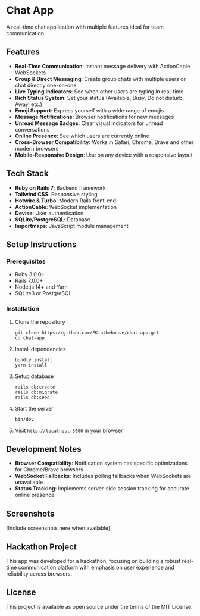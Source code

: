 # Chat App

A real-time chat application with multiple features ideal for team communication.

## Features

- **Real-Time Communication**: Instant message delivery with ActionCable WebSockets
- **Group & Direct Messaging**: Create group chats with multiple users or chat directly one-on-one
- **Live Typing Indicators**: See when other users are typing in real-time
- **Rich Status System**: Set your status (Available, Busy, Do not disturb, Away, etc.)
- **Emoji Support**: Express yourself with a wide range of emojis
- **Message Notifications**: Browser notifications for new messages
- **Unread Message Badges**: Clear visual indicators for unread conversations
- **Online Presence**: See which users are currently online
- **Cross-Browser Compatibility**: Works in Safari, Chrome, Brave and other modern browsers
- **Mobile-Responsive Design**: Use on any device with a responsive layout

## Tech Stack

- **Ruby on Rails 7**: Backend framework
- **Tailwind CSS**: Responsive styling
- **Hotwire & Turbo**: Modern Rails front-end
- **ActionCable**: WebSocket implementation
- **Devise**: User authentication
- **SQLite/PostgreSQL**: Database
- **Importmaps**: JavaScript module management

## Setup Instructions

### Prerequisites

- Ruby 3.0.0+
- Rails 7.0.0+
- Node.js 14+ and Yarn
- SQLite3 or PostgreSQL

### Installation

1. Clone the repository

   ```
   git clone https://github.com/FKinthehouse/chat-app.git
   cd chat-app
   ```

2. Install dependencies

   ```
   bundle install
   yarn install
   ```

3. Setup database

   ```
   rails db:create
   rails db:migrate
   rails db:seed
   ```

4. Start the server

   ```
   bin/dev
   ```

5. Visit `http://localhost:3000` in your browser

## Development Notes

- **Browser Compatibility**: Notification system has specific optimizations for Chrome/Brave browsers
- **WebSocket Fallbacks**: Includes polling fallbacks when WebSockets are unavailable
- **Status Tracking**: Implements server-side session tracking for accurate online presence

## Screenshots

[Include screenshots here when available]

## Hackathon Project

This app was developed for a hackathon, focusing on building a robust real-time communication platform with emphasis on user experience and reliability across browsers.

## License

This project is available as open source under the terms of the MIT License.
